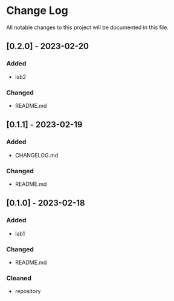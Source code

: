 # Change Log
All notable changes to this project will be documented in this file.

## [0.2.0] - 2023-02-20
### Added
- lab2
### Changed
- README.md

## [0.1.1] - 2023-02-19
### Added
- CHANGELOG.md
### Changed
- README.md

## [0.1.0] - 2023-02-18
### Added
- lab1
### Changed
- README.md
### Cleaned
- repository
